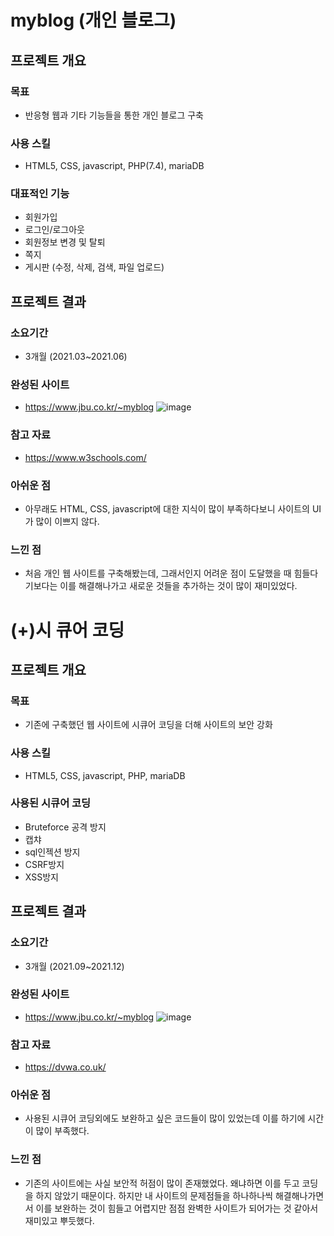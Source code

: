 # myblog (개인 블로그)
## 프로젝트 개요
### 목표
- 반응형 웹과 기타 기능들을 통한 개인 블로그 구축   
### 사용 스킬
- HTML5, CSS, javascript, PHP(7.4), mariaDB
### 대표적인 기능
- 회원가입
- 로그인/로그아웃
- 회원정보 변경 및 탈퇴
- 쪽지
- 게시판 (수정, 삭제, 검색, 파일 업로드)   
## 프로젝트 결과
### 소요기간
- 3개월 (2021.03~2021.06)
### 완성된 사이트
- https://www.jbu.co.kr/~myblog
![image](https://user-images.githubusercontent.com/105566077/201998836-6dcdfaa0-6589-4104-a008-15b6519134d3.png)
### 참고 자료
- https://www.w3schools.com/
### 아쉬운 점
- 아무래도 HTML, CSS, javascript에 대한 지식이 많이 부족하다보니 사이트의 UI가 많이 이쁘지 않다.
### 느낀 점
- 처음 개인 웹 사이트를 구축해봤는데, 그래서인지 어려운 점이 도달했을 때 힘들다기보다는 이를 해결해나가고 새로운 것들을 추가하는 것이 많이 재미있었다.

# (+)시 큐어 코딩
## 프로젝트 개요
### 목표
- 기존에 구축했던 웹 사이트에 시큐어 코딩을 더해 사이트의 보안 강화   
### 사용 스킬
- HTML5, CSS, javascript, PHP, mariaDB
### 사용된 시큐어 코딩
- Bruteforce 공격 방지
- 캡챠
- sql인젝션 방지
- CSRF방지
- XSS방지
## 프로젝트 결과
### 소요기간
- 3개월 (2021.09~2021.12)
### 완성된 사이트
- https://www.jbu.co.kr/~myblog
![image](https://user-images.githubusercontent.com/105566077/201998879-01d4cd55-f81c-43e0-b2db-46d534e709ad.png)
### 참고 자료
- https://dvwa.co.uk/
### 아쉬운 점
- 사용된 시큐어 코딩외에도 보완하고 싶은 코드들이 많이 있었는데 이를 하기에 시간이 많이 부족했다.
### 느낀 점
- 기존의 사이트에는 사실 보안적 허점이 많이 존재했었다. 왜냐하면 이를 두고 코딩을 하지 않았기 때문이다. 하지만 내 사이트의 문제점들을 하나하나씩 해결해나가면서 이를 보완하는 것이 힘들고 어렵지만 점점 완벽한 사이트가 되어가는 것 같아서 재미있고 뿌듯했다.
